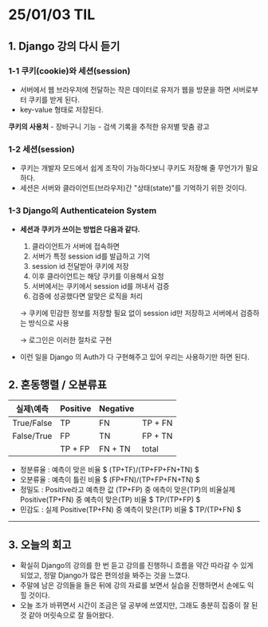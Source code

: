 # 25/01/03 TIL

## 1. Django 강의 다시 듣기
### 1-1 쿠키(cookie)와 세션(session)
  - 서버에서 웹 브라우저에 전달하는 작은 데이터로 유저가 웹을 방문을 하면 서버로부터 쿠키를 받게 된다.
  - key-value 형태로 저장된다.

  <b>쿠키의 사용처</b>
    - 장바구니 기능
    - 검색 기록을 추적한 유저별 맞춤 광고

### 1-2 세션(session)
  - 쿠키는 개발자 모드에서 쉽게 조작이 가능하다보니 쿠키도 저장해 줄 무언가가 필요하다.
  - 세션은 서버와 클라이언트(브라우저)간 "상태(state)"를 기억하기 위한 것이다.

### 1-3 Django의 Authenticateion System
  - **세션과 쿠키가 쓰이는 방법은 다음과 같다.**
    1. 클라이언트가 서버에 접속하면
    2. 서버가 특정 session id를 발급하고 기억
    3. session id 전달받아 쿠키에 저장
    4. 이후 클라이언트는 해당 쿠키를 이용해서 요청
    5. 서버에서는 쿠키에서 session id를 꺼내서 검증
    6. 검증에 성공했다면 알맞은 로직을 처리
    
    → 쿠키에 민감한 정보를 저장할 필요 없이 session id만 저장하고 서버에서 검증하는 방식으로 사용
    
    → 로그인은 이러한 절차로 구현
  - 이런 일을 Django 의 Auth가 다 구현해주고 있어 우리는 사용하기만 하면 된다.


## 2. 혼동행렬 / 오분류표
|실제\예측 |  Positive |  Negative|            |
|----------|-----------|----------|-----------|
|True/False|  TP       | FN       |   TP + FN |
|False/True|  FP       | TN       |   FP + TN |
|          | TP + FP   |  FN + TN |   total   |

- 정분류율 : 예측이 맞은 비율
$
(TP+TF)/(TP+FP+FN+TN)
$
- 오분류율 : 예측이 틀린 비율
$
(FP+FN)/(TP+FP+FN+TN)
$
- 정밀도 : Positive라고 예측한 값 (TP+FP) 중 에측이 맞은(TP)의 비율실제 Positive(TP+FN) 중 예측이 맞은(TP) 비율
$
TP/(TP+FP)
$
- 민감도 : 실제 Positive(TP+FN) 중 예측이 맞은(TP) 비율
$
TP/(TP+FN)
$

------
## 3. 오늘의 회고
  - 확실히 Django의 강의를 한 번 듣고 강의를 진행하니 흐름을 약간 따라갈 수 있게 되었고, 정말 Django가 많은 편의성을 봐주는 것을 느꼈다.
  - 주말에 남은 강의들을 들은 뒤에 강의 자료를 보면서 실습을 진행하면서 손에도 익힐 것이다.
  - 오늘 조가 바뀌면서 시간이 조금은 덜 공부에 쓰였지만, 그래도 충분히 집중이 잘 된 것 같아 머릿속으로 잘 들어왔다.